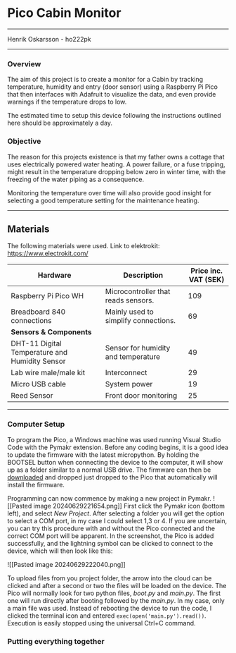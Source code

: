 # Pico Cabin Monitor
---

Henrik Oskarsson - ho222pk

---
### Overview

The aim of this project is to create a monitor for a Cabin by tracking temperature, humidity and entry (door sensor) using a Raspberry Pi Pico that then interfaces with Adafruit to visualize the data, and even provide warnings if the temperature drops to low.

The estimated time to setup this device following the instructions outlined here should be approximately a day. 

### Objective

The reason for this projects existence is that my father owns a cottage that uses electrically powered water heating. A power failure, or a fuse tripping, might result in the temperature dropping below zero in winter time,  with the freezing of the water piping as a consequence. 

Monitoring the temperature over time will also provide good insight for selecting a good temperature setting for the maintenance heating.


---
## Materials

The following materials were used.
Link to elektrokit: https://www.electrokit.com/

| Hardware                                       | Description                          | Price inc. VAT (SEK) |
| ---------------------------------------------- | ------------------------------------ | -------------------- |
| Raspberry Pi Pico WH                           | Microcontroller that reads sensors.  | 109                  |
| Breadboard 840 connections                     | Mainly used to simplify connections. | 69                   |
| **Sensors & Components**                       |                                      |                      |
| DHT-11 Digital Temperature and Humidity Sensor | Sensor for humidity and temperature  | 49                   |
| Lab wire male/male kit                         | Interconnect                         | 29                   |
| Micro USB cable                                | System power                         | 19                   |
| Reed Sensor                                    | Front door monitoring                | 25                   |

---

### Computer Setup

To program the Pico, a Windows machine was used running Visual Studio Code with the Pymakr extension. Before any coding begins, it is a good idea to update the firmware with the latest micropython. By holding the BOOTSEL button when connecting the device to the computer, it will show up as a folder similar to a normal USB drive. The firmware can then be [downloaded](https://micropython.org/download/RPI_PICO_W/) and dropped just dropped to the Pico that automatically will install the firmware. 

Programming can now commence by making a new project in Pymakr.
![[Pasted image 20240629221654.png]]
First click the Pymakr icon (bottom left), and select *New Project*.  After selecting a folder you will get the option to select a COM port, in my case I could select 1,3 or 4. If you are uncertain, you can try this procedure with and without the Pico connected and the correct COM port will be apparent. In the screenshot, the Pico is added successfully, and the lightning symbol can be clicked to connect to the device, which will then look like this:

![[Pasted image 20240629222040.png]]

To upload files from you project folder, the arrow into the cloud can be clicked and after a second or two the files will be loaded on the device. The Pico will normally look for two python files, *boot.py* and *main.py*. The first one will run directly after booting followed by the *main.py*. In my case, only a main file was used. Instead of rebooting the device to run the code, I clicked the terminal icon and entered `exec(open('main.py').read())`. Execution is easily stopped using the universal Ctrl+C command.

### Putting everything together